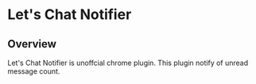 Let's Chat Notifier
====

## Overview
Let's Chat Notifier is unoffcial chrome plugin.
This plugin notify of unread message count.

